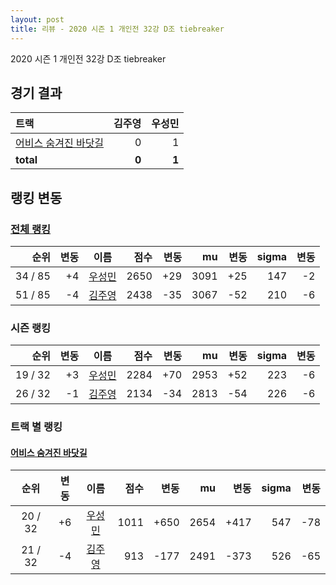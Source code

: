 ```yaml
---
layout: post
title: 리뷰 - 2020 시즌 1 개인전 32강 D조 tiebreaker
---
```


2020 시즌 1 개인전 32강 D조 tiebreaker


## 경기 결과

| 트랙 | 김주영 | 우성민 |
|:---|---:|---:|
| [어비스 숨겨진 바닷길](../hiddenoceanroad) | 0 | 1 |
| __total__ | __0__ | __1__ |


## 랭킹 변동


### [전체 랭킹](../singles-full)

| 순위 | 변동 | 이름 | 점수 | 변동 | mu | 변동 | sigma | 변동 |
|---:|---:|:---:|---:|---:|---:|---:|---:|---:|
| 34 / 85 | +4 | [우성민](../useongmin) | 2650 | +29 | 3091 | +25 | 147 | -2 |
| 51 / 85 | -4 | [김주영](../gimjuyeong) | 2438 | -35 | 3067 | -52 | 210 | -6 |

### 시즌 랭킹

| 순위 | 변동 | 이름 | 점수 | 변동 | mu | 변동 | sigma | 변동 |
|---:|---:|:---:|---:|---:|---:|---:|---:|---:|
| 19 / 32 | +3 | [우성민](../useongmin) | 2284 | +70 | 2953 | +52 | 223 | -6 |
| 26 / 32 | -1 | [김주영](../gimjuyeong) | 2134 | -34 | 2813 | -54 | 226 | -6 |

### 트랙 별 랭킹


#### [어비스 숨겨진 바닷길](../hiddenoceanroad)

| 순위 | 변동 | 이름 | 점수 | 변동 | mu | 변동 | sigma | 변동 |
|:---:|:---:|:---:|---:|---:|---:|---:|---:|---:|
| 20 / 32 | +6 | [우성민](../useongmin) | 1011 | +650 | 2654 | +417 | 547 | -78 |
| 21 / 32 | -4 | [김주영](../gimjuyeong) | 913 | -177 | 2491 | -373 | 526 | -65 |

